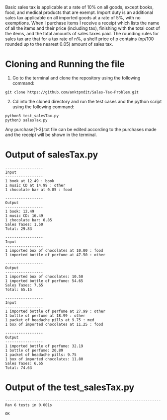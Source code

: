 Basic sales tax is applicable at a rate of 10% on all goods, except books, food, and medical
products that are exempt. Import duty is an additional sales tax
applicable on all imported goods at a rate of 5%, with no exemptions. When I purchase items
I receive a receipt which lists the name of all the items and their price (including tax),
finishing with the total cost of the items,
and the total amounts of sales taxes paid. The rounding rules for sales tax are that for a tax
rate of n%, a shelf price of p contains (np/100 rounded up to the nearest 0.05) amount of
sales tax.

# Cloning and Running the file

1) Go to the terminal and clone the repository using the following command:

```
git clone https://github.com/anktpndit/Sales-Tax-Problem.git 
```

2) Cd into the cloned directory and run the test cases and the python script using the following command:

```
python3 test_salesTax.py 
python3 salesTax.py
```

Any purchase[1-3].txt file can be edited according to the purchases made and the receipt will be shown in the terminal.

# Output of salesTax.py

```
-----------------
Input
-----------------
1 book at 12.49 : book
1 music CD at 14.99 : other
1 chocolate bar at 0.85 : food

-----------------
Output
-----------------
1 book: 12.49
1 music CD: 16.49
1 chocolate bar: 0.85
Sales Taxes: 1.50
Total: 29.83

-----------------
Input
-----------------
1 imported box of chocolates at 10.00 : food
1 imported bottle of perfume at 47.50 : other

-----------------
Output
-----------------
1 imported box of chocolates: 10.50
1 imported bottle of perfume: 54.65
Sales Taxes: 7.65
Total: 65.15

-----------------
Input
-----------------
1 imported bottle of perfume at 27.99 : other
1 bottle of perfume at 18.99 : other
1 packet of headache pills at 9.75 : med
1 box of imported chocolates at 11.25 : food

-----------------
Output
-----------------
1 imported bottle of perfume: 32.19
1 bottle of perfume: 20.89
1 packet of headache pills: 9.75
1 box of imported chocolates: 11.80
Sales Taxes: 6.65
Total: 74.63
```

# Output of the test_salesTax.py
```
----------------------------------------------------------------------
Ran 6 tests in 0.001s

OK
```
